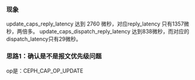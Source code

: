 ### 现象

update_caps_reply_latency 达到 2760 微秒，对应reply_latency 只有1357微秒，两倍多。
update_caps_dispatch_reply_latency 达到838微秒，而对应的dispatch_latency只有29微秒。


### 思路1：确认是不是报文优先级问题

op是：CEPH_CAP_OP_UPDATE


